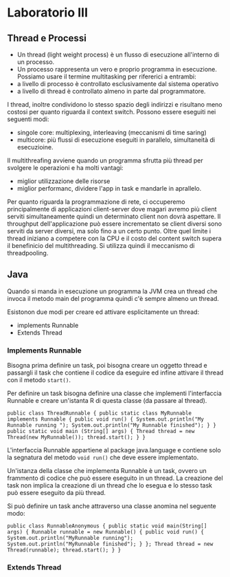 # Laboratorio III

## Thread e Processi

- Un thread (light weight process) è un flusso di esecuzione all'interno di un processo.
- Un processo rappresenta un vero e proprio programma in esecuzione.
  Possiamo usare il termine multitasking per rifererici a entrambi:
- a livello di processo è controllato esclusivamente dal sistema operativo
- a livello di thread è controllato almeno in parte dal programmatore.

I thread, inoltre condividono lo stesso spazio degli indirizzi e risultano meno costosi per quanto riguarda il context switch. Possono essere eseguiti nei seguenti modi:

- singole core: multiplexing, interleaving (meccanismi di time saring)
- multicore: più flussi di esecuzione eseguiti in parallelo, simultaneità di esecuzioine.

Il multithreafing avviene quando un programma sfrutta più thread per svolgere le operazioni e ha molti vantagi:

- miglior utilizzazione delle risorse
- miglior performanc, dividere l'app in task e mandarle in aprallelo.

Per quanto riguarda la programmazione di rete, ci occuperemo principalmente di applicazioni client-server dove magari avremo più client serviti simultaneamente quindi un determinato client non dovrà aspettare.
Il throughput dell'applicazione può essere incrementato se client diversi sono serviti da server diversi, ma solo fino a un certo punto.
Oltre quel limite i thread iniziano a competere con la CPU e il costo del content switch supera il benefinicio del multithreading.
Si utilizza quindi il meccanismo di threadpooling.

## Java

Quando si manda in esecuzione un programma la JVM crea un thread che invoca il metodo main del programma quindi c'è sempre almeno un thread.

Esistonon due modi per creare ed attivare esplicitamente un thread:

- implements Runnable
- Extends Thread

### Implements Runnable

Bisogna prima definire un task, poi bisogna creare un oggetto thread e passargli il task che contiene il codice da eseguire ed infine attivare il thread con il metodo `start()`.

Per definire un task bisogna definire una classe che implementi l'interfaccia Runnable e creare un'istanta R di questa classe (da passare al thread).

`public class ThreadRunnable {
	public static class MyRunnable implements Runnable {
		public void run() {
			System.out.println("My Runnable running ");
			System.out.println("My Runnable finished");
		}
	}
	public static void main (String[] args) {
		Thread thread = new Thread(new MyRunnable());
		thread.start();
	}
}`

L'interfaccia Runnable appartiene al package java.language e contiene solo la segnatura del metodo `void run()` che deve essere implementato.

Un'istanza della classe che implementa Runnable è un task, ovvero un frammento di codice che può essere eseguito in un thread. La creazione del task non implica la creazione di un thread che lo esegua e lo stesso task può essere eseguito da più thread.

Si può definire un task anche attraverso una classe anomina nel seguente modo:

`public class RunnableAnonymous {
   public static void main(String[] args) {
    Runnable runnable = new Runnable() {
     public void run() {
       System.out.println("MyRunnable running");
       System.out.println("MyRunnable finished");
       }
     };
     Thread thread = new Thread(runnable);
     thread.start();
     }
  }`

### Extends Thread
